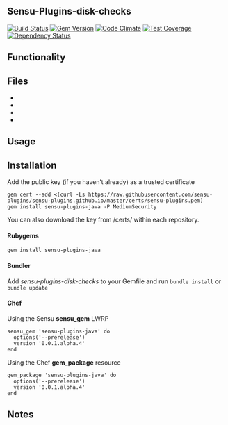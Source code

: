 ## Sensu-Plugins-disk-checks

[![Build Status](https://travis-ci.org/sensu-plugins/sensu-plugins-java.svg?branch=master)][1]
[![Gem Version](https://badge.fury.io/rb/sensu-plugins-java.svg)][2]
[![Code Climate](https://codeclimate.com/github/sensu-plugins/sensu-plugins-java/badges/gpa.svg)][3]
[![Test Coverage](https://codeclimate.com/github/sensu-plugins/sensu-plugins-java/badges/coverage.svg)][4]
[![Dependency Status](https://gemnasium.com/sensu-plugins/sensu-plugins-java.svg)][5]

## Functionality

## Files
 *
 *
 *
 *

## Usage

## Installation

Add the public key (if you haven’t already) as a trusted certificate

```
gem cert --add <(curl -Ls https://raw.githubusercontent.com/sensu-plugins/sensu-plugins.github.io/master/certs/sensu-plugins.pem)
gem install sensu-plugins-java -P MediumSecurity
```

You can also download the key from /certs/ within each repository.

#### Rubygems

`gem install sensu-plugins-java`

#### Bundler

Add *sensu-plugins-disk-checks* to your Gemfile and run `bundle install` or `bundle update`

#### Chef

Using the Sensu **sensu_gem** LWRP
```
sensu_gem 'sensu-plugins-java' do
  options('--prerelease')
  version '0.0.1.alpha.4'
end
```

Using the Chef **gem_package** resource
```
gem_package 'sensu-plugins-java' do
  options('--prerelease')
  version '0.0.1.alpha.4'
end
```

## Notes

[1]:[https://travis-ci.org/sensu-plugins/sensu-plugins-java]
[2]:[http://badge.fury.io/rb/sensu-plugins-java]
[3]:[https://codeclimate.com/github/sensu-plugins/sensu-plugins-java]
[4]:[https://codeclimate.com/github/sensu-plugins/sensu-plugins-java]
[5]:[https://gemnasium.com/sensu-plugins/sensu-plugins-java]
